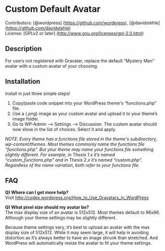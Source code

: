 Custom Default Avatar
===========
Contributors: [@wordpress] (https://github.com/wordpress), [@davidstehle] (https://github.com/davidstehle)<br>
License: [GPLv2 or later] (http://www.gnu.org/licenses/gpl-2.0.html)

Description
-----------
For users not registered with Gravatar, replace the default “Mystery Man” avatar with a custom avatar of your choosing.

Installation
-----------
Install in just three simple steps!

1. Copy/paste code snippet into your WordPress theme's “functions.php” file.
2. Use a (.png) image as your custom avatar and upload it to your theme’s image folder.
3. Go to WP-Admin —> Settings —> Discussion. The custom avatar should now show in the list of choices. Select it and apply.

*NOTE: Every theme has a functions file stored in the theme's subdirectory, wp-content/themes. Most themes commonly name the functions file “functions.php”. But your theme may name your functions file something slightly different. For example, in Thesis 1.x it’s named “custom_functions.php” and in Thesis 2.x it’s named “custom.php”. Regardless of the name variation, both refer to your functions file.*

FAQ
-----------
**Q) Where can I get more help?**<br>
Visit http://codex.wordpress.org/How_to_Use_Gravatars_in_WordPress

**Q) What pixel size should my avatar be?**<br>
The max display size of an avatar is 512x512. Most themes default to 96x96. Although your theme settings may be slightly different.<br>

Because theme settings vary, it’s best to upload an avatar with the max display size of 512x512. While it may seem large, it will help in avoiding distortion as it’s always better to have an image shrunk than stretched. And WordPress will automatically resize the avatar to fit your theme settings.
